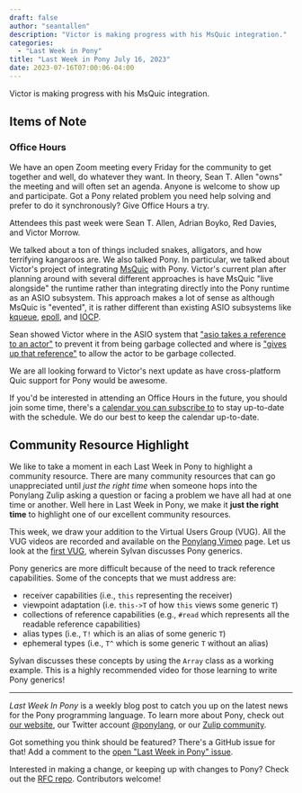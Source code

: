 ```yaml
---
draft: false
author: "seantallen"
description: "Victor is making progress with his MsQuic integration."
categories:
  - "Last Week in Pony"
title: "Last Week in Pony July 16, 2023"
date: 2023-07-16T07:00:06-04:00
---
```


Victor is making progress with his MsQuic integration.

<!-- more -->

## Items of Note

### Office Hours

We have an open Zoom meeting every Friday for the community to get together and well, do whatever they want. In theory, Sean T. Allen "owns" the meeting and will often set an agenda. Anyone is welcome to show up and participate. Got a Pony related problem you need help solving and prefer to do it synchronously? Give Office Hours a try.

Attendees this past week were Sean T. Allen, Adrian Boyko, Red Davies, and Victor Morrow.

We talked about a ton of things included snakes, alligators, and how terrifying kangaroos are. We also talked Pony. In particular, we talked about Victor's project of integrating [MsQuic](https://github.com/microsoft/msquic) with Pony. Victor's current plan after planning around with several different approaches is have MsQuic "live alongside" the runtime rather than integrating directly into the Pony runtime as an ASIO subsystem. This approach makes a lot of sense as although MsQuic is "evented", it is rather different than existing ASIO subsystems like [kqueue](https://en.wikipedia.org/wiki/Kqueue), [epoll](https://en.wikipedia.org/wiki/Epoll), and [IOCP](https://en.wikipedia.org/wiki/Input/output_completion_port).

Sean showed Victor where in the ASIO system that ["asio takes a reference to an actor"](https://github.com/ponylang/ponyc/blob/main/src/libponyrt/asio/event.c#L33) to prevent it from being garbage collected and where is ["gives up that reference"](https://github.com/ponylang/ponyc/blob/main/src/libponyrt/asio/event.c#L53) to allow the actor to be garbage collected.

We are all looking forward to Victor's next update as have cross-platform Quic support for Pony would be awesome.

If you'd be interested in attending an Office Hours in the future, you should join some time, there's a [calendar you can subscribe to](https://calendar.google.com/calendar/ical/4465e68ae24131ae00461a40893f2637a2c9ac510e311a44ff78680e2f183ce3%40group.calendar.google.com/public/basic.ics) to stay up-to-date with the schedule. We do our best to keep the calendar up-to-date.

## Community Resource Highlight

We like to take a moment in each Last Week in Pony to highlight a community resource. There are many community resources that can go unappreciated until _just the right time_ when someone hops into the Ponylang Zulip asking a question or facing a problem we have all had at one time or another. Well here in Last Week in Pony, we make it **just the right time** to highlight one of our excellent community resources.

This week, we draw your addition to the Virtual Users Group (VUG). All the VUG videos are recorded and available on the [Ponylang Vimeo](https://vimeo.com/ponylang) page. Let us look at the [first VUG](https://vimeo.com/163871856), wherein Sylvan discusses Pony generics.

Pony generics are more difficult because of the need to track reference capabilities. Some of the concepts that we must address are:

- receiver capabilities (i.e., `this` representing the receiver)
- viewpoint adaptation (i.e. `this->T` of how `this` views some generic `T`)
- collections of reference capabilities (e.g., `#read` which represents all the readable reference capabilities)
- alias types (i.e., `T!` which is an alias of some generic `T`)
- ephemeral types (i.e., `T^` which is some generic `T` without an alias)

Sylvan discusses these concepts by using the `Array` class as a working example. This is a highly recommended video for those learning to write Pony generics!

---

_Last Week In Pony_ is a weekly blog post to catch you up on the latest news for the Pony programming language. To learn more about Pony, check out [our website](https://ponylang.io), our Twitter account [@ponylang](https://twitter.com/ponylang), or our [Zulip community](https://ponylang.zulipchat.com).

Got something you think should be featured? There's a GitHub issue for that! Add a comment to the [open "Last Week in Pony" issue](https://github.com/ponylang/ponylang.github.io/issues?q=is%3Aissue+is%3Aopen+label%3Alast-week-in-pony).

Interested in making a change, or keeping up with changes to Pony? Check out the [RFC repo](https://github.com/ponylang/rfcs). Contributors welcome!
